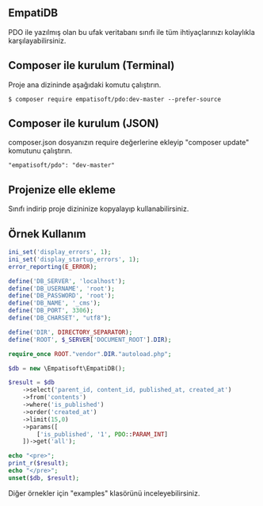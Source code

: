 ## EmpatiDB
PDO ile yazılmış olan bu ufak veritabanı sınıfı ile tüm ihtiyaçlarınızı kolaylıkla karşılayabilirsiniz.

## Composer ile kurulum (Terminal)
Proje ana dizininde aşağıdaki komutu çalıştırın.
```
$ composer require empatisoft/pdo:dev-master --prefer-source
```
## Composer ile kurulum (JSON)
composer.json dosyanızın require değerlerine ekleyip "composer update" komutunu çalıştırın.
```
"empatisoft/pdo": "dev-master"
```
## Projenize elle ekleme
Sınıfı indirip proje dizininize kopyalayıp kullanabilirsiniz.

## Örnek Kullanım
```php
ini_set('display_errors', 1);
ini_set('display_startup_errors', 1);
error_reporting(E_ERROR);

define('DB_SERVER', 'localhost');
define('DB_USERNAME', 'root');
define('DB_PASSWORD', 'root');
define('DB_NAME', '_cms');
define('DB_PORT', 3306);
define('DB_CHARSET', "utf8");

define('DIR', DIRECTORY_SEPARATOR);
define('ROOT', $_SERVER['DOCUMENT_ROOT'].DIR);

require_once ROOT."vendor".DIR."autoload.php";

$db = new \Empatisoft\EmpatiDB();

$result = $db
    ->select('parent_id, content_id, published_at, created_at')
    ->from('contents')
    ->where('is_published')
    ->order('created_at')
    ->limit(15,0)
    ->params([
        ['is_published', '1', PDO::PARAM_INT]
    ])->get('all');

echo "<pre>";
print_r($result);
echo "</pre>";
unset($db, $result);
```

Diğer örnekler için "examples" klasörünü inceleyebilirsiniz.